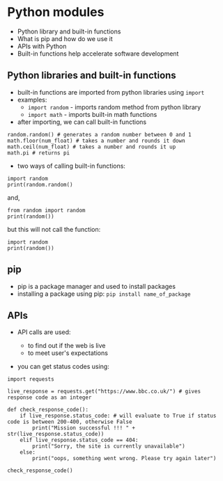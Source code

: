 # Python modules

- Python library and built-in functions
- What is pip and how do we use it
- APIs with Python
- Built-in functions help accelerate software development

## Python libraries and built-in functions
- built-in functions are imported from python libraries using ```import```
- examples:
    - ```import random``` - imports random method from python library 
    - ```import math``` - imports built-in math functions
- after importing, we can call built-in functions
```
random.random() # generates a random number between 0 and 1
math.floor(num_float) # takes a number and rounds it down
math.ceil(num_float) # takes a number and rounds it up
math.pi # returns pi
```
- two ways of calling built-in functions:
```
import random
print(random.random()
```
and,
```
from random import random
print(random())
```
but this will not call the function:
```
import random
print(random())
```
## pip
- pip is a package manager and used to install packages
- installing a package using pip: ```pip install name_of_package```

## APIs
- API calls are used:
    - to find out if the web is live
    - to meet user's expectations
    
- you can get status codes using:
```
import requests

live_response = requests.get("https://www.bbc.co.uk/") # gives response code as an integer

def check_response_code():
    if live_response.status_code: # will evaluate to True if status code is between 200-400, otherwise False
        print("Mission successful !!! " + str(live_response.status_code))
    elif live_response.status_code == 404:
        print("Sorry, the site is currently unavailable")
    else:
        print("oops, something went wrong. Please try again later")

check_response_code()
```
